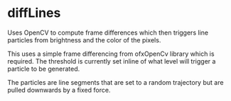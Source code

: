 # diffLines
Uses OpenCV to compute frame differences which then triggers line particles from brightness and the color of the pixels.

This uses a simple frame differencing from ofxOpenCv library which is required.  The threshold is currently set inline of what level will trigger a particle to be generated.

The particles are line segments that are set to a random trajectory but are pulled downwards by a fixed force.

